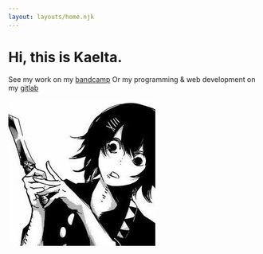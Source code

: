 ```yaml
---
layout: layouts/home.njk
---
```


# Hi, this is Kaelta.

See my work on my [bandcamp](<https://xhaart.bandcamp.com>)
Or my programming & web development on my [gitlab](<https://gitlab.com/kaelta>)

![hihi :>](/static/img/juuzo.jpg)

